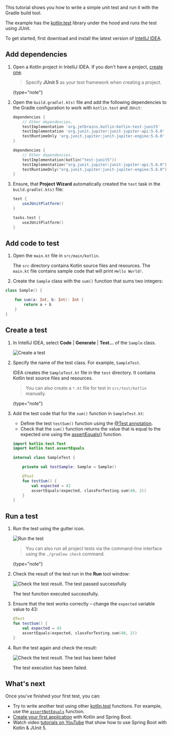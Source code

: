 [//]: # (title: Test code using JUnit in JVM – tutorial)

This tutorial shows you how to write a simple unit test and run it with the Gradle build tool.

The example has the [kotlin.test](https://kotlinlang.org/api/latest/kotlin.test/index.html) library under the hood and runs the test using JUnit.

To get started, first download and install the latest version of [IntelliJ IDEA](http://www.jetbrains.com/idea/download/index.html).

## Add dependencies

1. Open a Kotlin project in IntelliJ IDEA. If you don't have a project, [create one](jvm-get-started.md#create-an-application).

   > Specify **JUnit 5** as your test framework when creating a project.
   >
   {type="note"} 

2. Open the `build.gradle(.kts)` file and add the following dependencies to the Gradle configuration to work with `kotlin.test` and `JUnit`:

   <tabs>

   ```groovy
   dependencies {
       // Other dependencies.
       testImplementation 'org.jetbrains.kotlin:kotlin-test-junit5'
       testImplementation 'org.junit.jupiter:junit-jupiter-api:5.6.0'
       testRuntimeOnly 'org.junit.jupiter:junit-jupiter-engine:5.6.0'
   }
   ```

   ```kotlin
   dependencies {
       // Other dependencies.
       testImplementation(kotlin("test-junit5"))
       testImplementation("org.junit.jupiter:junit-jupiter-api:5.6.0")
       testRuntimeOnly("org.junit.jupiter:junit-jupiter-engine:5.6.0")
   }
   ```

   </tabs>

3. Ensure, that **Project Wizard** automatically created the `test` task in the `build.gradle(.kts)` file:

   <tabs>

   ```groovy
   test {
       useJUnitPlatform()
   }
   ```

   ```kotlin
   tasks.test {
       useJUnitPlatform()
   }
   ```

   </tabs>

## Add code to test

1. Open the `main.kt` file in `src/main/kotlin`.

   The `src` directory contains Kotlin source files and resources. The `main.kt` file contains sample code that will print `Hello World!`.

2. Create the `Sample` class with the `sum()` function that sums two integers:

```kotlin
class Sample() {

    fun sum(a: Int, b: Int): Int {
        return a + b
    }
}
```

## Create a test

1. In IntelliJ IDEA, select **Code** \| **Generate** \| **Test...** of the `Sample` class.

   ![Create a test](create-test.png)

2. Specify the name of the test class. For example, `SampleTest`.

   IDEA creates the `SampleTest.kt` file in the `test` directory. It contains Kotlin test source files and resources.

   > You can also create a `*.kt` file for test in `src/test/kotlin` manually.
   >
   {type="note"}

2. Add the test code that for the `sum()` function in `SampleTest.kt`:
   
   * Define the test `testSum()` function using the [@Test annotation](https://kotlinlang.org/api/latest/kotlin.test/kotlin.test/-test/index.html).
   * Check that the `sum()` function returns the value that is equal to the expected one using the [assertEquals()](https://kotlinlang.org/api/latest/kotlin.test/kotlin.test/-test/assert-equals.html) function.

   ```kotlin
   import kotlin.test.Test
   import kotlin.test.assertEquals
   
   internal class SampleTest {
   
       private val testSample: Sample = Sample()
   
       @Test
       fun testSum() {
           val expected = 42
           assertEquals(expected, classForTesting.sum(40, 2))
       }
   }
   ```

## Run a test

1. Run the test using the gutter icon.

   ![Run the test](run-test.png)

   > You can also run all project tests via the command-line interface using the `./gradlew check` command.
   > 
   {type="note"} 

2. Check the result of the test run in the **Run** tool window:

   ![Check the test result. The test passed successfully](check-the-result.png)

   The test function executed successfully.

3. Ensure that the test works correctly – change the `expected` variable value to 43:

   ```kotlin
   @Test
   fun testSum() {
       val expected = 43
       assertEquals(expected, classForTesting.sum(40, 2))
   }
   ```
   
4. Run the test again and check the result:
   
   ![Check the test result. The test has been failed](check-the-result-2.png)

   The test execution has been failed.

## What's next

Once you've finished your first test, you can:

* Try to write another test using other [kotlin.test](https://kotlinlang.org/api/latest/kotlin.test/kotlin.test/) functions. For example, use the [`assertNotEquals`](https://kotlinlang.org/api/latest/kotlin.test/kotlin.test/assert-not-equals.html) function. 
* [Create your first application](jvm-spring-boot-restful.md) with Kotlin and Spring Boot.
* Watch video [tutorials on YouTube](https://www.youtube.com/playlist?list=PL6gx4Cwl9DGDPsneZWaOFg0H2wsundyGr) that show how to use Spring Boot with Kotlin & JUnit 5.
